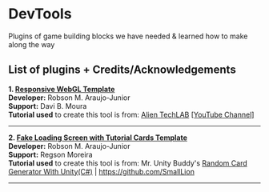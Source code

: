 # DevTools
Plugins of game building blocks we have needed &amp; learned how to make along the way

## List of plugins + Credits/Acknowledgements

<b>1. <a href="https://github.com/LehighRiVR/DevTools/blob/main/Responsive_WebGL_Template.unitypackage">Responsive WebGL Template</a></b> <br>
   <b>Developer:</b> Robson M. Araujo-Junior<br>
   <b>Support:</b> Davi B. Moura<br>
   <b>Tutorial used</b> to create this tool is from: <a href="http://alientechlab.com/">Alien TechLAB</a> <a href="https://youtu.be/uO9WYfqBW-s">[YouTube Channel]</a> <br><hr>
   
   
<b>2. <a href="https://github.com/LehighRiVR/DevTools/raw/main/FakeLoadingScreen.unitypackage">Fake Loading Screen with Tutorial Cards Template</a></b><br>
   <b>Developer:</b> Robson M. Araujo-Junior<br>
   <b>Support:</b> Regson Moreira<br>
   <b>Tutorial used</b> to create this tool is from: Mr. Unity Buddy's <a href="https://mr-unity-buddy.hashnode.dev/random-card-generator-with-unityc">Random Card Generator With Unity(C#)</a> | https://github.com/SmallLion <br><hr>

